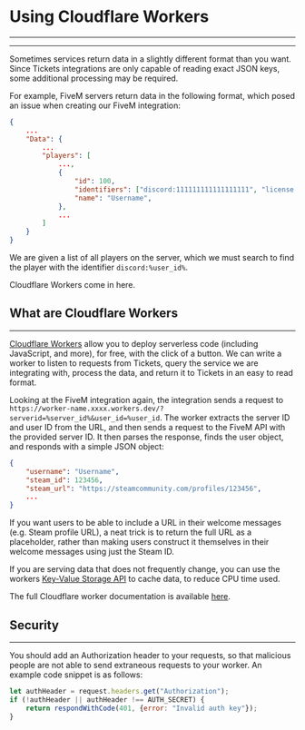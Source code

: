 # Using Cloudflare Workers
***
***

Sometimes services return data in a slightly different format than you want. Since Tickets integrations are only capable of reading exact JSON keys, some additional processing may be required.

For example, FiveM servers return data in the following format, which posed an issue when creating our FiveM integration:
```json
{
	...
	"Data": {
		...
		"players": [
			...,
			{
				"id": 100,
				"identifiers": ["discord:111111111111111111", "license:abcdefg"],
				"name": "Username",
			},
			...
		]
	}
}
```

We are given a list of all players on the server, which we must search to find the player with the identifier `discord:%user_id%`.

Cloudflare Workers come in here.

## What are Cloudflare Workers
***

[Cloudflare Workers](https://workers.cloudflare.com/) allow you to deploy serverless code (including JavaScript, and more), for free, with the click of a button. We can write a worker to listen to requests from Tickets, query the service we are integrating with, process the data, and return it to Tickets in an easy to read format.

Looking at the FiveM integration again, the integration sends a request to `https://worker-name.xxxx.workers.dev/?serverid=%server_id%&user_id=%user_id`. The worker extracts the server ID and user ID from the URL, and then sends a request to the FiveM API with the provided server ID. It then parses the response, finds the user object, and responds with a simple JSON object:
```json
{
	"username": "Username",
	"steam_id": 123456,
	"steam_url": "https://steamcommunity.com/profiles/123456",
	...
}
```

If you want users to be able to include a URL in their welcome messages (e.g. Steam profile URL), a neat trick is to return the full URL as a placeholder, rather than making users construct it themselves in their welcome messages using just the Steam ID.

If you are serving data that does not frequently change, you can use the workers [Key-Value Storage API](https://developers.cloudflare.com/workers/learning/how-kv-works/) to cache data, to reduce CPU time used.

The full Cloudflare worker documentation is available [here](https://developers.cloudflare.com/workers/).

## Security
***

You should add an Authorization header to your requests, so that malicious people are not able to send extraneous requests to your worker. An example code snippet is as follows:

```js
let authHeader = request.headers.get("Authorization");
if (!authHeader || authHeader !== AUTH_SECRET) {
	return respondWithCode(401, {error: "Invalid auth key"});
}
```
